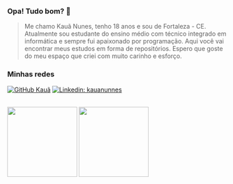 ### Opa! Tudo bom?  👋
> Me chamo Kauã Nunes, tenho 18 anos e sou de Fortaleza - CE. Atualmente sou estudante do ensino médio com técnico integrado em informática e sempre fui apaixonado por programação. Aqui você vai encontrar meus estudos em forma de repositórios. Espero que goste do meu espaço que criei com muito carinho e esforço.

### Minhas redes 
[![GitHub Kauã](https://img.shields.io/github/followers/kauanunnes?label=follow&style=flat-square&logo=Github)](https://github.com/kauanunnes)
[![Linkedin: kauanunnes](https://img.shields.io/badge/-kauanunnes-blue?style=flat-square&logo=Linkedin&logoColor=white&link=https://www.linkedin.com/in/kauanunnes/)](https://www.linkedin.com/in/kauanunnes/)

<div><br>
    <img align="center" height="160em" src="https://github-readme-stats.vercel.app/api?username=kauanunnes"/>
    <img align="center" height="160em" src="https://github-readme-stats.vercel.app/api/top-langs/?username=kauanunnes&layout=compact"/>
</div>
<!--
**kauanunnes/kauanunnes** is a ✨ _special_ ✨ repository because its `README.md` (this file) appears on your GitHub profile.

Here are some ideas to get you started:

- 🔭 I’m currently working on ...
- 🌱 I’m currently learning ...
- 👯 I’m looking to collaborate on ...
- 🤔 I’m looking for help with ...
- 💬 Ask me about ...
- 📫 How to reach me: ...
- 😄 Pronouns: ...
- ⚡ Fun fact: ...
-->
